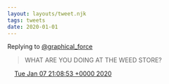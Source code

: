 ```yaml
---
layout: layouts/tweet.njk
tags: tweets
date: 2020-01-01
---
```


Replying to [@graphical\_force](https://twitter.com/graphical_force/status/1213592466600935424)

> WHAT ARE YOU DOING AT THE WEED STORE?

<img src="/img/tweet-media/tweet.ico" width="12" /> [Tue Jan 07 21:08:53 +0000 2020](https://twitter.com/timwasson/status/1214655167284551680)